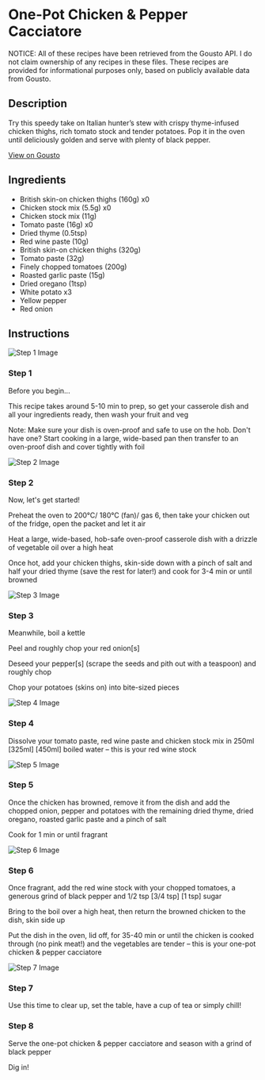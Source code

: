 # One-Pot Chicken & Pepper Cacciatore

NOTICE: All of these recipes have been retrieved from the Gousto API. I do not claim ownership of any recipes in these files. These recipes are provided for informational purposes only, based on publicly available data from Gousto.

## Description

Try this speedy take on Italian hunter’s stew with crispy thyme-infused chicken thighs, rich tomato stock and tender potatoes. Pop it in the oven until deliciously golden and serve with plenty of black pepper.

[View on Gousto](https://www.gousto.co.uk/recipes/cookbook/one-pot-chicken-pepper-cacciatore)

## Ingredients

- British skin-on chicken thighs (160g) x0
- Chicken stock mix (5.5g) x0
- Chicken stock mix (11g)
- Tomato paste (16g) x0
- Dried thyme (0.5tsp)
- Red wine paste (10g)
- British skin-on chicken thighs (320g)
- Tomato paste (32g)
- Finely chopped tomatoes (200g)
- Roasted garlic paste (15g)
- Dried oregano (1tsp)
- White potato x3
- Yellow pepper
- Red onion

## Instructions

![Step 1 Image](https://production-media.gousto.co.uk/cms/recipe-step-image/step-1-1695988811621-x200.jpg)

### Step 1

Before you begin...

This recipe takes around 5-10 min to prep, so get your casserole dish and all your ingredients ready, then wash your fruit and veg

Note: Make sure your dish is oven-proof and safe to use on the hob. Don't have one? Start cooking in a large, wide-based pan then transfer to an oven-proof dish and cover tightly with foil

![Step 2 Image](https://production-media.gousto.co.uk/cms/recipe-step-image/step-2-1695988815744-x200.jpg)

### Step 2

Now, let's get started!

Preheat the oven to 200°C/ 180°C (fan)/ gas 6, then take your chicken out of the fridge, open the packet and let it air

Heat a large, wide-based, hob-safe oven-proof casserole dish with a drizzle of vegetable oil over a high heat

Once hot, add your chicken thighs, skin-side down with a pinch of salt and half your dried thyme (save the rest for later!) and cook for 3-4 min or until browned

![Step 3 Image](https://production-media.gousto.co.uk/cms/recipe-step-image/step-3-1695988825577-x200.jpg)

### Step 3

Meanwhile, boil a kettle

Peel and roughly chop your red onion[s]

Deseed your pepper[s]<span class="text-danger"> </span>(scrape the seeds and pith out with a teaspoon) and roughly chop

Chop your potatoes (skins on) into bite-sized pieces

![Step 4 Image](https://production-media.gousto.co.uk/cms/recipe-step-image/step-4-1695988831224-x200.jpg)

### Step 4

Dissolve your tomato paste, red wine paste and chicken stock mix in 250ml<span class="text-danger"> <span class="text-purple">[325ml]</span> [450ml]</span> boiled water – this is your red wine stock

![Step 5 Image](https://production-media.gousto.co.uk/cms/recipe-step-image/step-5-1695988835916-x200.jpg)

### Step 5

Once the chicken has browned, remove it from the dish and add the chopped onion, pepper and potatoes with the remaining dried thyme, dried oregano, roasted garlic paste and a pinch of salt

Cook for 1 min or until fragrant

![Step 6 Image](https://production-media.gousto.co.uk/cms/recipe-step-image/step-6-1695988839906-x200.jpg)

### Step 6

Once fragrant, add the red wine stock with your chopped tomatoes, a generous grind of black pepper and 1/2 tsp <span class="text-purple">[3/4 tsp]</span> <span class="text-danger">[1 tsp]</span> sugar

Bring to the boil over a high heat, then return the browned chicken to the dish, skin side up

Put the dish in the oven, lid off, for 35-40 min or until the chicken is cooked through (no pink meat!) and the vegetables are tender – this is your one-pot chicken & pepper cacciatore

![Step 7 Image](https://production-media.gousto.co.uk/cms/recipe-step-image/step-7-1695988843948-x200.jpg)

### Step 7

Use this time to clear up, set the table, have a cup of tea or simply chill!

### Step 8

Serve the one-pot chicken & pepper cacciatore and season with a grind of black pepper

Dig in!

